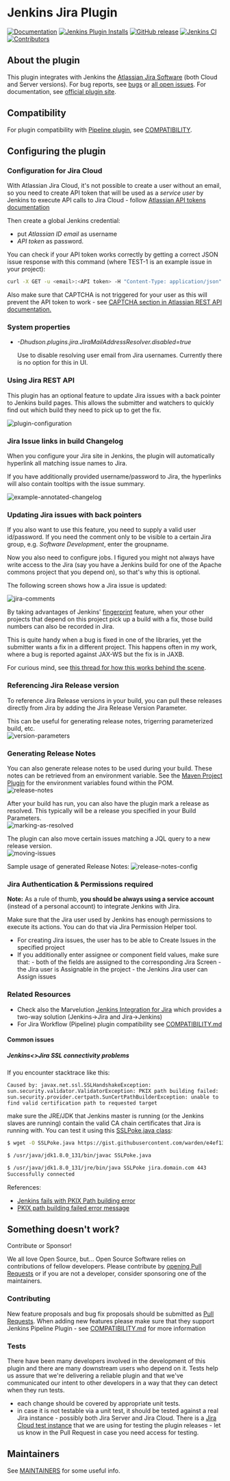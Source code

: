 # Jenkins Jira Plugin

[![Documentation](https://img.shields.io/jenkins/plugin/v/jira.svg?label=Documentation)](https://plugins.jenkins.io/jira)
[![Jenkins Plugin Installs](https://img.shields.io/jenkins/plugin/i/jira.svg?color=blue)](https://stats.jenkins.io/pluginversions/jira.html)
[![GitHub release](https://img.shields.io/github/release/jenkinsci/jira-plugin.svg?label=Release)](https://github.com/jenkinsci/jira-plugin/releases/latest)
[![Jenkins CI](https://ci.jenkins.io/buildStatus/icon?job=Plugins/jira-plugin/master)](https://ci.jenkins.io/blue/organizations/jenkins/Plugins%2Fjira-plugin/activity/)
[![Contributors](https://img.shields.io/github/contributors/jenkinsci/jira-plugin.svg)](https://github.com/jenkinsci/jira-plugin/graphs/contributors)

## About the plugin

This plugin integrates with Jenkins the [Atlassian Jira Software](http://www.atlassian.com/software/jira/) (both Cloud and Server versions). For bug reports, see [bugs](https://issues.jenkins-ci.org/issues/?filter=14761) or [all open issues](https://issues.jenkins-ci.org/issues/?filter=14956). For documentation, see [official plugin site](https://plugins.jenkins.io/jira).

## Compatibility

For plugin compatibility with [Pipeline plugin](https://github.com/jenkinsci/pipeline-plugin), see [COMPATIBILITY](COMPATIBILITY.md).

## Configuring the plugin

### Configuration for Jira Cloud

With Atlassian Jira Cloud, it's not possible to create a user without an email, so you need to create API token that will be used as a _service user_ by Jenkins to execute API calls to Jira Cloud - follow [Atlassian API tokens documentation](https://confluence.atlassian.com/cloud/api-tokens-938839638.html)

Then create a global Jenkins credential:

- put _Atlassian ID email_ as username
- _API token_ as password.

You can check if your API token works correctly by getting a correct JSON issue response with this command (where TEST-1 is an example issue in your project):

```bash
curl -X GET -u <email>:<API token> -H "Content-Type: application/json"  https://<YourCloudInstanceName>.atlassian.net/rest/api/latest/issue/TEST-1
```

Also make sure that CAPTCHA is not triggered for your user as this will
prevent the API token to work - see [CAPTCHA section in Atlassian REST API documentation.](https://developer.atlassian.com/cloud/jira/platform/jira-rest-api-basic-authentication/)

### System properties

- _-Dhudson.plugins.jira.JiraMailAddressResolver.disabled=true_

    Use to disable resolving user email from Jira usernames. Currently there is no option for this in UI.

### Using Jira REST API

This plugin has an optional feature to update Jira issues with a back pointer to Jenkins build pages. This allows the submitter and watchers to quickly find out which build they need to pick up to get the fix.

![plugin-configuration](docs/images/Plugin_Configuration.png)

### Jira Issue links in build Changelog

When you configure your Jira site in Jenkins, the plugin will automatically hyperlink all matching issue names to Jira.

If you have additionally provided username/password to Jira, the hyperlinks will also contain tooltips with the issue summary.

![example-annotated-changelog](docs/images/example_annotated_changelog.png)

### Updating Jira issues with back pointers

If you also want to use this feature, you need to supply a valid user id/password. If you need the comment only to be visible to a certain Jira group, e.g. _Software Development_, enter the groupname.

Now you also need to configure jobs. I figured you might not always have write access to the Jira (say you have a Jenkins build for one of the Apache commons project that you depend on), so that's why this is optional.  

The following screen shows how a Jira issue is updated:

![jira-comments](docs/images/Jira_Comments.jpg)

By taking advantages of Jenkins' [fingerprint](https://wiki.jenkins.io/display/JENKINS/Fingerprint) feature, when your other projects that depend on this project pick up a build with a fix, those build numbers can also be recorded in Jira.

This is quite handy when a bug is fixed in one of the libraries, yet the submitter wants a fix in a different project. This happens often in my work, where a bug is reported against JAX-WS but the fix is in JAXB.

For curious mind, see [this thread for how this works behind the scene](http://jenkins.361315.n4.nabble.com/How-can-does-Hudson-Jira-integration-works-td374680.html).

### Referencing Jira Release version

To reference Jira Release versions in your build, you can pull these
releases directly from Jira by adding the Jira Release Version
Parameter.

This can be useful for generating release notes, trigerring
parameterized build, etc.  
![version-parameters](docs/images/version_parameters.png)

### Generating Release Notes

You can also generate release notes to be used during your build. These notes can be retrieved from an environment variable. See the [Maven Project Plugin](https://wiki.jenkins.io/display/JENKINS/Maven+Project+Plugin) for
the environment variables found within the POM.  
![release-notes](docs/images/release_notes.png)

After your build has run, you can also have the plugin mark a release as resolved. This typically will be a release you specified in your Build Parameters.  
![marking-as-resolved](docs/images/mark_as_resolved.png)

The plugin can also move certain issues matching a JQL query to a new release version.  
![moving-issues](docs/images/move_issues.png)

Sample usage of generated Release Notes:
![release-notes-config](docs/images/release_notes_config.png)

### Jira Authentication & Permissions required

**Note:** As a rule of thumb, **you should be always using a service account** (instead of a personal account) to integrate Jenkins with Jira.

Make sure that the Jira user used by Jenkins has enough permissions to execute its actions. You can do that via Jira Permission Helper tool.

- For creating Jira issues, the user has to be able to Create Issues in the specified project
- If you additionally enter assignee or component field values, make sure that:
      - both of the fields are assigned to the corresponding Jira Screen
      - the Jira user is Assignable in the project
      - the Jenkins Jira user can Assign issues

### Related Resources

- Check also the Marvelution [Jenkins Integration for Jira](https://www.marvelution.com/products/jenkins-integration-for-jira/) which provides a two-way solution (Jenkins-\>Jira and Jira-\>Jenkins)
- For Jira Workflow (Pipeline) plugin compatibility see [COMPATIBILITY.md](COMPATIBILITY.md)

#### Common issues

##### Jenkins<>Jira SSL connectivity problems

If you encounter stacktrace like this:

```stacktrace
Caused by: javax.net.ssl.SSLHandshakeException: sun.security.validator.ValidatorException: PKIX path building failed: sun.security.provider.certpath.SunCertPathBuilderException: unable to find valid certification path to requested target
```

make sure the JRE/JDK that Jenkins master is running (or the Jenkins slaves are running) contain the valid CA chain certificates that Jira is running with.
You can test it using this [SSLPoke.java class](https://gist.github.com/warden/e4ef13ea60f24d458405613be4ddbc51):

```sh
$ wget -O SSLPoke.java https://gist.githubusercontent.com/warden/e4ef13ea60f24d458405613be4ddbc51/raw/7f258a30be4ddea7b67239b40ae305f6a2e98e0a/SSLPoke.java

$ /usr/java/jdk1.8.0_131/bin/javac SSLPoke.java

$ /usr/java/jdk1.8.0_131/jre/bin/java SSLPoke jira.domain.com 443
Successfully connected
```

References:

- [Jenkins fails with PKIX Path building error](https://stackoverflow.com/questions/52842214/jenkins-fails-with-pkix-path-building-error)
- [PKIX path building failed error message
](https://support.cloudbees.com/hc/en-us/articles/217078498-PKIX-path-building-failed-error-message)

## Something doesn't work?

Contribute or Sponsor!

We all love Open Source, but... Open Source Software relies on contributions of fellow developers. Please contribute by [opening Pull Requests](#contributing) or if you are not a developer, consider sponsoring one of the maintainers.

### Contributing

New feature proposals and bug fix proposals should be submitted as [Pull Requests](https://help.github.com/articles/creating-a-pull-request). When adding new features please make sure that they support Jenkins Pipeline Plugin - see [COMPATIBILITY.md](https://github.com/jenkinsci/pipeline-plugin/blob/master/COMPATIBILITY.md) for more information

### Tests

There have been many developers involved in the development of this plugin and there are many downstream users who depend on it. Tests help us assure that we're delivering a reliable plugin and that we've communicated our intent to other developers in a way that they can detect when they run tests.

- each change should be covered by appropriate unit tests.
- in case it is not testable via a unit test, it should be tested against a real Jira instance - possibly both Jira Server and Jira Cloud. There is a [Jira Cloud test instance](https://jenkins-jira-plugin.atlassian.net/) that we are using for testing the plugin releases - let us know in the Pull Request in case you need access for testing.

## Maintainers

See [MAINTAINERS](MAINTAINERS.md) for some useful info.